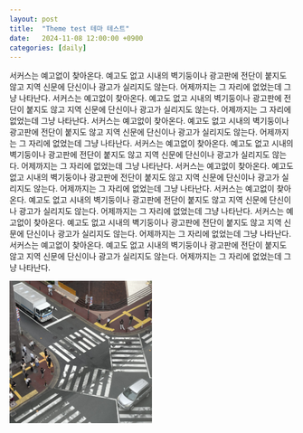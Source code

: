 ```yaml
---
layout: post
title:  "Theme test 테마 테스트"
date:   2024-11-08 12:00:00 +0900
categories: [daily]
---
```

서커스는 예고없이 찾아온다. 예고도 없고 시내의 벽기둥이나 광고판에 전단이 붙지도 않고 지역 신문에 단신이나 광고가 실리지도 않는다. 어제까지는 그 자리에 없었는데 그냥 나타난다. 서커스는 예고없이 찾아온다. 예고도 없고 시내의 벽기둥이나 광고판에 전단이 붙지도 않고 지역 신문에 단신이나 광고가 실리지도 않는다. 어제까지는 그 자리에 없었는데 그냥 나타난다. 서커스는 예고없이 찾아온다. 예고도 없고 시내의 벽기둥이나 광고판에 전단이 붙지도 않고 지역 신문에 단신이나 광고가 실리지도 않는다. 어제까지는 그 자리에 없었는데 그냥 나타난다. 서커스는 예고없이 찾아온다. 예고도 없고 시내의 벽기둥이나 광고판에 전단이 붙지도 않고 지역 신문에 단신이나 광고가 실리지도 않는다. 어제까지는 그 자리에 없었는데 그냥 나타난다. 서커스는 예고없이 찾아온다. 예고도 없고 시내의 벽기둥이나 광고판에 전단이 붙지도 않고 지역 신문에 단신이나 광고가 실리지도 않는다. 어제까지는 그 자리에 없었는데 그냥 나타난다. 서커스는 예고없이 찾아온다. 예고도 없고 시내의 벽기둥이나 광고판에 전단이 붙지도 않고 지역 신문에 단신이나 광고가 실리지도 않는다. 어제까지는 그 자리에 없었는데 그냥 나타난다. 서커스는 예고없이 찾아온다. 예고도 없고 시내의 벽기둥이나 광고판에 전단이 붙지도 않고 지역 신문에 단신이나 광고가 실리지도 않는다. 어제까지는 그 자리에 없었는데 그냥 나타난다. 서커스는 예고없이 찾아온다. 예고도 없고 시내의 벽기둥이나 광고판에 전단이 붙지도 않고 지역 신문에 단신이나 광고가 실리지도 않는다. 어제까지는 그 자리에 없었는데 그냥 나타난다.



<img src="/assets/images/test_image.jpeg" width="50%" title="제목" alt="아무거나"/> 
